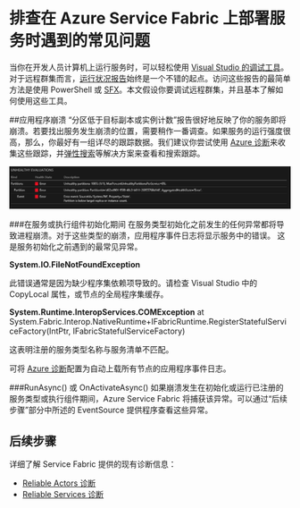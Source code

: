 <properties
   pageTitle="使用事件跟踪进行故障排除 | Azure"
   description="在 Azure Service Fabric 上部署服务时遇到的最常见问题。"
   services="service-fabric"
   documentationCenter=".net"
   authors="mattrowmsft"
   manager="timlt"
   editor=""/>

<tags
   ms.service="service-fabric"
   ms.date="03/31/2016"
   wacn.date="07/04/2016"/>

# 排查在 Azure Service Fabric 上部署服务时遇到的常见问题

当你在开发人员计算机上运行服务时，可以轻松使用 [Visual Studio 的调试工具](/documentation/articles/service-fabric-diagnostics-how-to-monitor-and-diagnose-services-locally)。对于远程群集而言，[运行状况报告](/documentation/articles/service-fabric-view-entities-aggregated-health)始终是一个不错的起点。访问这些报告的最简单方法是使用 PowerShell 或 [SFX](/documentation/articles/service-fabric-visualizing-your-cluster)。本文假设你要调试远程群集，并且基本了解如何使用这些工具。

##应用程序崩溃
“分区低于目标副本或实例计数”报告很好地反映了你的服务即将崩溃。若要找出服务发生崩溃的位置，需要稍作一番调查。如果服务的运行强度很高，那么，你最好有一组详尽的跟踪数据。我们建议你尝试使用 [Azure 诊断](/documentation/articles/service-fabric-diagnostics-how-to-setup-wad)来收集这些跟踪，并[弹性搜索](/documentation/articles/service-fabric-diagnostic-how-to-use-elasticsearch)等解决方案来查看和搜索跟踪。

![SFX 分区运行状况](./media/service-fabric-diagnostics-troubleshoot-common-scenarios/crashNewApp.png)

###在服务或执行组件初始化期间
在服务类型初始化之前发生的任何异常都将导致进程崩溃。对于这些类型的崩溃，应用程序事件日志将显示服务中的错误。
这是服务初始化之前遇到的最常见异常。

**System.IO.FileNotFoundException**

此错误通常是因为缺少程序集依赖项导致的。请检查 Visual Studio 中的 CopyLocal 属性，或节点的全局程序集缓存。

**System.Runtime.InteropServices.COMException** at System.Fabric.Interop.NativeRuntime+IFabricRuntime.RegisterStatefulServiceFactory(IntPtr, IFabricStatefulServiceFactory)
 
 这表明注册的服务类型名称与服务清单不匹配。

可将 [Azure 诊断](/documentation/articles/service-fabric-diagnostics-how-to-setup-wad)配置为自动上载所有节点的应用程序事件日志。

###RunAsync() 或 OnActivateAsync()
如果崩溃发生在初始化或运行已注册的服务类型或执行组件期间，Azure Service Fabric 将捕获该异常。可以通过“后续步骤”部分中所述的 EventSource 提供程序查看这些异常。

## 后续步骤

详细了解 Service Fabric 提供的现有诊断信息：

* [Reliable Actors 诊断](/documentation/articles/service-fabric-reliable-actors-diagnostics)
* [Reliable Services 诊断](/documentation/articles/service-fabric-reliable-services-diagnostics)

<!---HONumber=Mooncake_0425_2016-->